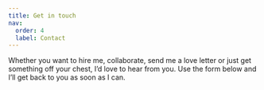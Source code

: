 ```yaml
---
title: Get in touch
nav:
  order: 4
  label: Contact
---
```


Whether you want to hire me, collaborate, send me a love letter or just get something off your chest, I’d love to hear from you. Use the form below and I’ll get back to you as soon as I can.
